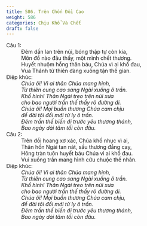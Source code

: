 ```yaml
---
title: 586. Trên Chốn Đồi Cao
weight: 586
categories: Chịu Khổ Và Chết
draft: false
---
```

<dl><dt>Câu 1:</dt><dd data-verse="1">Ðêm dần lan trên núi, bóng thập tự còn kia, <br/>Môn đồ nào đâu thấy, một mình chết thương. <br/>Huyết nhuộm hồng thân báu, Chúa vì ai khổ đau, <br/>Vua Thánh từ thiên đàng xuống tận thế gian. </dd><dt>Điệp khúc:</dt><dd data-chorus="1"><em>Chúa ôi! Vì ai thân Chúa mang hình, <br/>Từ thiên cung cao sang Ngài xuống ô trần. <br/>Khổ hình! Thân Ngài treo trên núi xưa <br/>cho bao người trần thế thấy rõ đường đi. <br/>Chúa ôi! Mọi buồn thương Chúa cam chịu <br/>để đời tôi đổi mới từ ly ô trần. <br/>Ðêm trần thế biến đi trước yêu thương thánh, <br/>Bao ngày dài tăm tối còn đâu. </em></dd><dt>Câu 2:</dt><dd data-verse="2">Trên đồi hoang xơ xác, Chúa khổ nhục vì ai, <br/>Thân hồn Ngài tan nát, sầu thương đắng cay, <br/>Hông tràn tuôn huyết báu Chúa vì ai khổ đau. <br/>Vui xuống trần mang hình cứu chuộc thế nhân. </dd><dt>Điệp khúc:</dt><dd data-chorus="1"><em>Chúa ôi! Vì ai thân Chúa mang hình, <br/>Từ thiên cung cao sang Ngài xuống ô trần. <br/>Khổ hình! Thân Ngài treo trên núi xưa <br/>cho bao người trần thế thấy rõ đường đi. <br/>Chúa ôi! Mọi buồn thương Chúa cam chịu, <br/>để đời tôi đổi mới từ ly ô trần. <br/>Ðêm trần thế biến đi trước yêu thương thánh, <br/>Bao ngày dài tăm tối còn đâu. </em></dd></dl>